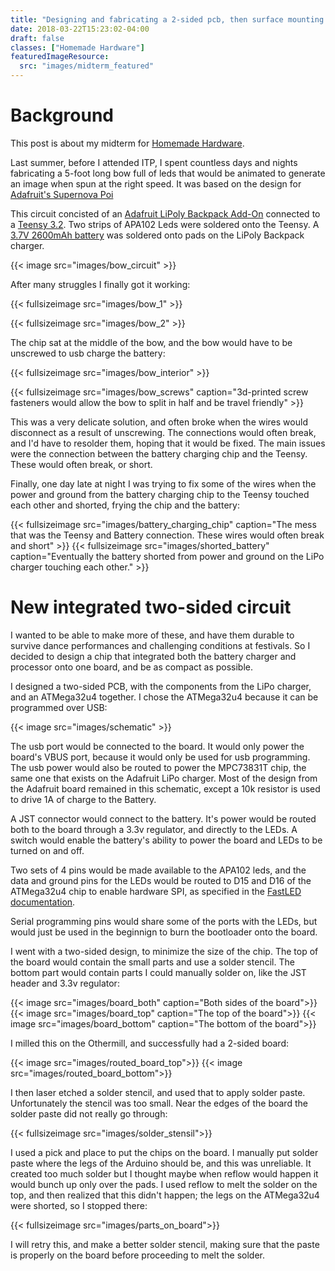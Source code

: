 ```yaml
---
title: "Designing and fabricating a 2-sided pcb, then surface mounting the parts"
date: 2018-03-22T15:23:02-04:00
draft: false
classes: ["Homemade Hardware"]
featuredImageResource: 
  src: "images/midterm_featured"
---
```


# Background 

This post is about my midterm for [Homemade Hardware](http://homemadehardware.com/).

Last summer, before I attended ITP, I spent countless days and nights fabricating
a 5-foot long bow full of leds that would be animated to generate an image when
spun at the right speed.  It was based on the design for [Adafruit's Supernova Poi](https://learn.adafruit.com/supernova-poi/introduction)

This circuit concisted of an [Adafruit LiPoly Backpack Add-On](https://www.adafruit.com/product/2124) connected to a
[Teensy 3.2](https://www.pjrc.com/store/teensy32.html).  Two strips of APA102 Leds were soldered onto the Teensy.
A [3.7V 2600mAh battery](https://www.amazon.com/gp/product/B003U7SUUM/)
was soldered onto pads on the LiPoly Backpack charger.

{{< image src="images/bow_circuit" >}}

After many struggles I finally got it working:

{{< fullsizeimage src="images/bow_1" >}}

{{< fullsizeimage src="images/bow_2" >}}


The chip sat at the middle of the bow, and the bow would have to be unscrewed to usb charge the battery:

{{< fullsizeimage src="images/bow_interior" >}}

{{< fullsizeimage src="images/bow_screws" caption="3d-printed screw fasteners would allow the bow to split in half and be travel friendly" >}}

This was a very delicate solution, and often broke when the wires would disconnect as a result of unscrewing.  The connections would often break,
and I'd have to resolder them, hoping that it would be fixed.  The main issues were the connection between the battery charging chip
and the Teensy.  These would often break, or short.  

Finally, one day late at night I was trying to fix some of the wires when the power and ground from the battery charging chip to the Teensy
touched each other and shorted, frying the chip and the battery:


{{< fullsizeimage src="images/battery_charging_chip" caption="The mess that was the Teensy and Battery connection.  These wires would often break and short" >}}
{{< fullsizeimage src="images/shorted_battery" caption="Eventually the battery shorted from power and ground on the LiPo charger touching each other." >}}

# New integrated two-sided circuit

I wanted to be able to make more of these, and have them durable to survive dance performances and challenging conditions at festivals.  So I decided
to design a chip that integrated both the battery charger and processor onto one board, and be as compact as possible.

I designed a two-sided PCB, with the components from the LiPo charger, and an ATMega32u4 together.  I chose the ATMega32u4 because it can be programmed over USB:

{{< image src="images/schematic" >}}

The usb port would be connected to the board.  It would only power the board's VBUS port, because it would only be used for usb programming.  The usb power would
also be routed to power the MPC73831T chip, the same one that exists on the Adafruit LiPo charger.  Most of the design from the Adafruit board remained in this schematic,
except a 10k resistor is used to drive 1A of charge to the Battery.

A JST connector would connect to the battery.  It's power would be routed both to the board through a 3.3v regulator, and directly to the LEDs.  A
switch would enable the battery's ability to power the board and LEDs to be turned on and off.

Two sets of 4 pins would be made available to the APA102 leds, and the data and ground pins for the LEDs would be routed to D15 and D16 of the
ATMega32u4 chip to enable hardware SPI, as specified in the [FastLED documentation](https://github.com/FastLED/FastLED/wiki/SPI-Hardware-or-Bit-banging).

Serial programming pins would share some of the ports with the LEDs, but would just be used in the beginnign to burn the bootloader onto the board.

I went with a two-sided design, to minimize the size of the chip.  The top of the board would contain the small parts and use a solder stencil.  The bottom
part would contain parts I could manually solder on, like the JST header and 3.3v regulator:

{{< image src="images/board_both" caption="Both sides of the board">}}
{{< image src="images/board_top" caption="The top of the board">}}
{{< image src="images/board_bottom" caption="The bottom of the board">}}

I milled this on the Othermill, and successfully had a 2-sided board:

{{< image src="images/routed_board_top">}}
{{< image src="images/routed_board_bottom">}}

I then laser etched a solder stencil, and used that to apply solder paste.  Unfortunately 
the stencil was too small. Near the edges of the board the solder paste did not really go through:

{{< fullsizeimage src="images/solder_stensil">}}

I used a pick and place to put the chips on the board.  I manually put solder paste where the legs
of the Arduino should be, and this was unreliable.  It created too much solder but I thought maybe when
reflow would happen it would bunch up only over the pads.  I used reflow to melt the solder on the
top, and then realized that this didn't happen; the legs on the ATMega32u4 were shorted, so I stopped there:

{{< fullsizeimage src="images/parts_on_board">}}

I will retry this, and make a better solder stencil, making sure that the paste is properly on the board before proceeding
to melt the solder.

